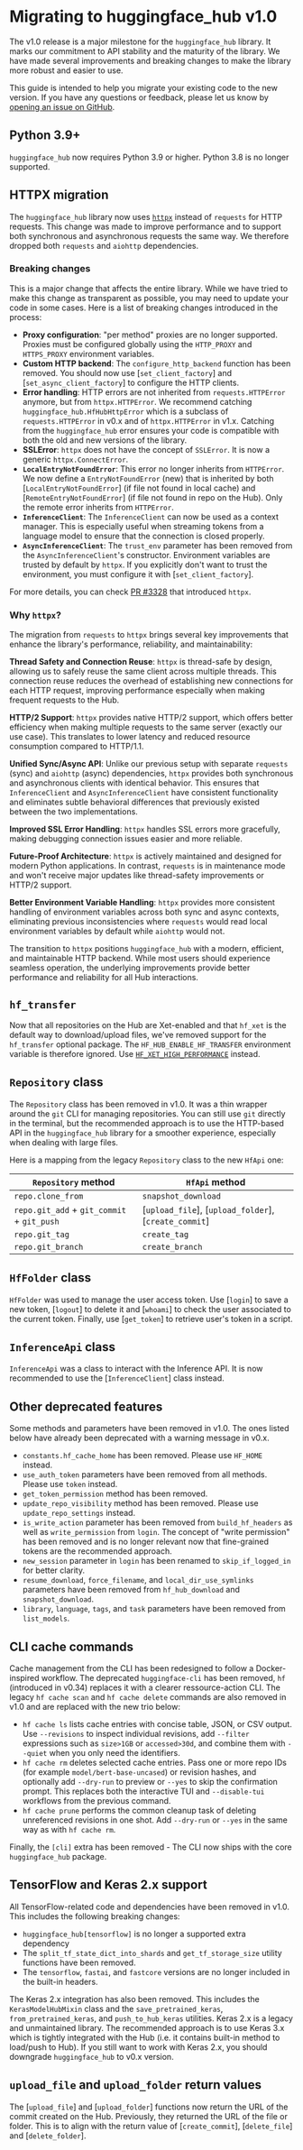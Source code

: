 # Migrating to huggingface_hub v1.0

The v1.0 release is a major milestone for the `huggingface_hub` library. It marks our commitment to API stability and the maturity of the library. We have made several improvements and breaking changes to make the library more robust and easier to use.

This guide is intended to help you migrate your existing code to the new version. If you have any questions or feedback, please let us know by [opening an issue on GitHub](https://github.com/huggingface/huggingface_hub/issues).

## Python 3.9+

`huggingface_hub` now requires Python 3.9 or higher. Python 3.8 is no longer supported.

## HTTPX migration

The `huggingface_hub` library now uses [`httpx`](https://www.python-httpx.org/) instead of `requests` for HTTP requests. This change was made to improve performance and to support both synchronous and asynchronous requests the same way. We therefore dropped both `requests` and `aiohttp` dependencies.

### Breaking changes

This is a major change that affects the entire library. While we have tried to make this change as transparent as possible, you may need to update your code in some cases. Here is a list of breaking changes introduced in the process:

- **Proxy configuration**: "per method" proxies are no longer supported. Proxies must be configured globally using the `HTTP_PROXY` and `HTTPS_PROXY` environment variables.
- **Custom HTTP backend**: The `configure_http_backend` function has been removed. You should now use [`set_client_factory`] and [`set_async_client_factory`] to configure the HTTP clients.
- **Error handling**: HTTP errors are not inherited from `requests.HTTPError` anymore, but from `httpx.HTTPError`. We recommend catching `huggingface_hub.HfHubHttpError` which is a subclass of `requests.HTTPError` in v0.x and of `httpx.HTTPError` in v1.x. Catching from the `huggingface_hub` error ensures your code is compatible with both the old and new versions of the library.
- **SSLError**: `httpx` does not have the concept of `SSLError`. It is now a generic `httpx.ConnectError`.
- **`LocalEntryNotFoundError`**: This error no longer inherits from `HTTPError`. We now define a `EntryNotFoundError` (new) that is inherited by both [`LocalEntryNotFoundError`] (if file not found in local cache) and [`RemoteEntryNotFoundError`] (if file not found in repo on the Hub). Only the remote error inherits from `HTTPError`.
- **`InferenceClient`**: The `InferenceClient` can now be used as a context manager. This is especially useful when streaming tokens from a language model to ensure that the connection is closed properly.
- **`AsyncInferenceClient`**: The `trust_env` parameter has been removed from the `AsyncInferenceClient`'s constructor. Environment variables are trusted by default by `httpx`. If you explicitly don't want to trust the environment, you must configure it with [`set_client_factory`].

For more details, you can check [PR #3328](https://github.com/huggingface/huggingface_hub/pull/3328) that introduced `httpx`.

### Why `httpx`?


The migration from `requests` to `httpx` brings several key improvements that enhance the library's performance, reliability, and maintainability:

**Thread Safety and Connection Reuse**: `httpx` is thread-safe by design, allowing us to safely reuse the same client across multiple threads. This connection reuse reduces the overhead of establishing new connections for each HTTP request, improving performance especially when making frequent requests to the Hub.

**HTTP/2 Support**: `httpx` provides native HTTP/2 support, which offers better efficiency when making multiple requests to the same server (exactly our use case). This translates to lower latency and reduced resource consumption compared to HTTP/1.1.

**Unified Sync/Async API**: Unlike our previous setup with separate `requests` (sync) and `aiohttp` (async) dependencies, `httpx` provides both synchronous and asynchronous clients with identical behavior. This ensures that `InferenceClient` and `AsyncInferenceClient` have consistent functionality and eliminates subtle behavioral differences that previously existed between the two implementations.

**Improved SSL Error Handling**: `httpx` handles SSL errors more gracefully, making debugging connection issues easier and more reliable.

**Future-Proof Architecture**: `httpx` is actively maintained and designed for modern Python applications. In contrast, `requests` is in maintenance mode and won't receive major updates like thread-safety improvements or HTTP/2 support.

**Better Environment Variable Handling**: `httpx` provides more consistent handling of environment variables across both sync and async contexts, eliminating previous inconsistencies where `requests` would read local environment variables by default while `aiohttp` would not.

The transition to `httpx` positions `huggingface_hub` with a modern, efficient, and maintainable HTTP backend. While most users should experience seamless operation, the underlying improvements provide better performance and reliability for all Hub interactions.

## `hf_transfer`

Now that all repositories on the Hub are Xet-enabled and that `hf_xet` is the default way to download/upload files, we've removed support for the `hf_transfer` optional package. The `HF_HUB_ENABLE_HF_TRANSFER` environment variable is therefore ignored. Use [`HF_XET_HIGH_PERFORMANCE`](../package_reference/environment_variables.md) instead.

## `Repository` class

The `Repository` class has been removed in v1.0. It was a thin wrapper around the `git` CLI for managing repositories. You can still use `git` directly in the terminal, but the recommended approach is to use the HTTP-based API in the `huggingface_hub` library for a smoother experience, especially when dealing with large files.

Here is a mapping from the legacy `Repository` class to the new `HfApi` one:

| `Repository` method                        | `HfApi` method                                        |
| ------------------------------------------ | ----------------------------------------------------- |
| `repo.clone_from`                          | `snapshot_download`                                   |
| `repo.git_add` + `git_commit` + `git_push` | [`upload_file`], [`upload_folder`], [`create_commit`] |
| `repo.git_tag`                             | `create_tag`                                          |
| `repo.git_branch`                          | `create_branch`                                       |

## `HfFolder` class

`HfFolder` was used to manage the user access token. Use [`login`] to save a new token, [`logout`] to delete it and [`whoami`] to check the user associated to the current token. Finally, use [`get_token`] to retrieve user's token in a script.


## `InferenceApi` class

`InferenceApi` was a class to interact with the Inference API. It is now recommended to use the [`InferenceClient`] class instead.

## Other deprecated features

Some methods and parameters have been removed in v1.0. The ones listed below have already been deprecated with a warning message in v0.x.

- `constants.hf_cache_home` has been removed. Please use `HF_HOME` instead.
- `use_auth_token` parameters have been removed from all methods. Please use `token` instead.
- `get_token_permission` method has been removed.
- `update_repo_visibility` method has been removed. Please use `update_repo_settings` instead.
- `is_write_action` parameter has been removed from `build_hf_headers` as well as `write_permission` from `login`. The concept of "write permission" has been removed and is no longer relevant now that fine-grained tokens are the recommended approach.
- `new_session` parameter in `login` has been renamed to `skip_if_logged_in` for better clarity.
- `resume_download`, `force_filename`, and `local_dir_use_symlinks` parameters have been removed from `hf_hub_download` and `snapshot_download`.
- `library`, `language`, `tags`, and `task` parameters have been removed from `list_models`.

## CLI cache commands

Cache management from the CLI has been redesigned to follow a Docker-inspired workflow. The deprecated `huggingface-cli` has been removed, `hf` (introduced in v0.34) replaces it with a clearer ressource-action CLI. 
The legacy `hf cache scan` and `hf cache delete` commands are also removed in v1.0 and are replaced with the new trio below:

- `hf cache ls` lists cache entries with concise table, JSON, or CSV output. Use `--revisions` to inspect individual revisions, add `--filter` expressions such as `size>1GB` or `accessed>30d`, and combine them with `--quiet` when you only need the identifiers.
- `hf cache rm` deletes selected cache entries. Pass one or more repo IDs (for example `model/bert-base-uncased`) or revision hashes, and optionally add `--dry-run` to preview or `--yes` to skip the confirmation prompt. This replaces both the interactive TUI and `--disable-tui` workflows from the previous command.
- `hf cache prune` performs the common cleanup task of deleting unreferenced revisions in one shot. Add `--dry-run` or `--yes` in the same way as with `hf cache rm`.

Finally, the `[cli]` extra has been removed - The CLI now ships with the core `huggingface_hub` package.

## TensorFlow and Keras 2.x support

All TensorFlow-related code and dependencies have been removed in v1.0. This includes the following breaking changes:

- `huggingface_hub[tensorflow]` is no longer a supported extra dependency
- The `split_tf_state_dict_into_shards` and `get_tf_storage_size` utility functions have been removed.
- The `tensorflow`, `fastai`, and `fastcore` versions are no longer included in the built-in headers.

The Keras 2.x integration has also been removed. This includes the `KerasModelHubMixin` class and the `save_pretrained_keras`, `from_pretrained_keras`, and `push_to_hub_keras` utilities. Keras 2.x is a legacy and unmaintained library. The recommended approach is to use Keras 3.x which is tightly integrated with the Hub (i.e. it contains built-in method to load/push to Hub). If you still want to work with Keras 2.x, you should downgrade `huggingface_hub` to v0.x version.

## `upload_file` and `upload_folder` return values

The [`upload_file`] and [`upload_folder`] functions now return the URL of the commit created on the Hub. Previously, they returned the URL of the file or folder. This is to align with the return value of [`create_commit`], [`delete_file`] and [`delete_folder`].
